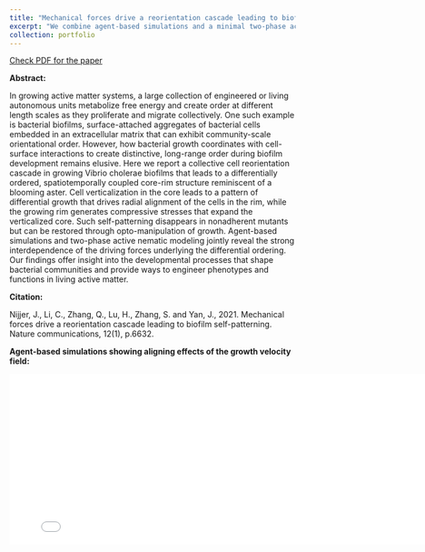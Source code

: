 ```yaml
---
title: "Mechanical forces drive a reorientation cascade leading to biofilm self-patterning (Nature Communications)"
excerpt: "We combine agent-based simulations and a minimal two-phase active nematics hydrodynamics model to elaborate the self-patterning mechanism for 2D biofilm layers. <br/><img src='/images/biofilm_NC_fig_1.jpg' width='500' height='300'>"
collection: portfolio
---
```


[Check PDF for the paper](http://lichanghao.github.io/files/Mechanical_forces_drive_a_reorientation_cascade_leading_to_biofilm_self-patterning.pdf)

**Abstract:**

In growing active matter systems, a large collection of engineered or living autonomous units metabolize free energy and create order at different length scales as they proliferate and migrate collectively. One such example is bacterial biofilms, surface-attached aggregates of bacterial cells embedded in an extracellular matrix that can exhibit community-scale orientational order. However, how bacterial growth coordinates with cell-surface interactions to create distinctive, long-range order during biofilm development remains elusive. Here we report a collective cell reorientation cascade in growing Vibrio cholerae biofilms that leads to a differentially ordered, spatiotemporally coupled core-rim structure reminiscent of a blooming aster. Cell verticalization in the core leads to a pattern of differential growth that drives radial alignment of the cells in the rim, while the growing rim generates compressive stresses that expand the verticalized core. Such self-patterning disappears in nonadherent mutants but can be restored through opto-manipulation of growth. Agent-based simulations and two-phase active nematic modeling jointly reveal the strong interdependence of the driving forces underlying the differential ordering. Our findings offer insight into the developmental processes that shape bacterial communities and provide ways to engineer phenotypes and functions in living active matter.

**Citation:**

Nijjer, J., Li, C., Zhang, Q., Lu, H., Zhang, S. and Yan, J., 2021. Mechanical forces drive a reorientation cascade leading to biofilm self-patterning. Nature communications, 12(1), p.6632.

**Agent-based simulations showing aligning effects of the growth velocity field:**
<iframe width="800" height="300" src="/files/biofilm_2d.mp4" frameborder="0" allowfullscreen></iframe>